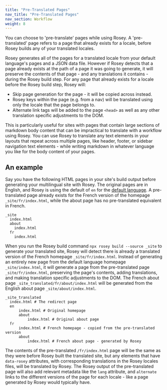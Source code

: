 ```yaml
---
title: "Pre-Translated Pages"
nav_title: "Pre-Translated Pages"
nav_section: Workflow
weight: 8
---
```


You can choose to 'pre-translate' pages while using Rosey. A 'pre-translated' page refers to a page that already exists for a locale, before Rosey builds any of your translated locales.

Rosey generates all of the pages for a translated locale from your default language's pages and a JSON data file. However if Rosey detects that a page already exists at the path of a page it was going to generate, it will preserve the contents of that page - and any translations it contains - during the Rosey build step. For any page that already exists for a locale before the Rosey build step, Rosey will:

- Skip page generation for the page - it will be copied across instead.
- Rosey keys within the page (e.g. from a nav) will be translated using only the locale that the page belongs to.
- Alternate link tags will be added to the page `<head>` as well as any other translation specific adjustments to the DOM.

This is particularly useful for sites with pages that contain large sections of markdown body content that can be impractical to translate with a workflow using Rosey. You can use Rosey to translate any text elements in your layouts that repeat across multiple pages, like header, footer, or sidebar navigation text elements - while writing markdown in whatever language you like for the body content of your pages.

## An example

Say you have the following HTML pages in your site's build output before generating your multilingual site with Rosey. The original pages are in English, and Rosey is using the default of `en` for the [default language](https://rosey.app/docs/build/#default-language). A pre-translated page already exists for the French version of the homepage `_site/fr/index.html`, while the about page has no pre-translated equivalent in French.

```
_site
  index.html
  about
    index.html
  fr
    index.html
```

When you run the Rosey build command `npx rosey build --source _site` to generate your translated site, Rosey will detect there is already a translated version of the French homepage `_site/fr/index.html`. Instead of generating an entirely new page from the default language homepage `_site/index.html`, it will generate a page from the pre-translated page `_site/fr/index.html`, preserving the page's contents, adding translations, and making translation specific adjustments to the DOM. The French about page `_site_translated/fr/about/index.html` will be generated from the English about page `_site/about/index.html`.

```
_site_translated
  index.html # The redirect page
  en
	  index.html # Original homepage
	  about
		  index.html # Original about page
  fr
	  index.html # French homepage - copied from the pre-translated version
	  about
		  index.html # French about page - generated by Rosey
```

The contents of the pre-translated `/fr/index.html` page will be the same as they were before Rosey built the translated site, but any elements that have `data-rosey` attributes, with corresponding translations in the Rosey locales files, will be translated by Rosey. The Rosey output of the pre-translated page will also add relevant metadata like the `lang` attribute, and `alternate` links to the different versions of the page for each locale - like a page generated by Rosey would typically have.
